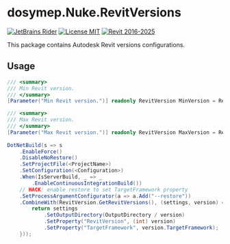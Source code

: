 # dosymep.Nuke.RevitVersions

[![JetBrains Rider](https://img.shields.io/badge/JetBrains-Rider-blue.svg)](https://www.jetbrains.com/rider)
[![License MIT](https://img.shields.io/badge/License-MIT-blue.svg)](LICENSE.md)
[![Revit 2016-2025](https://img.shields.io/badge/Revit-2016--2025-blue.svg)](https://www.autodesk.com/products/revit/overview)

This package contains Autodesk Revit versions configurations.

## Usage

```csharp
/// <summary>
/// Min Revit version.
/// </summary>
[Parameter("Min Revit version.")] readonly RevitVersion MinVersion = RevitVersion.Rv2016;

/// <summary>
/// Max Revit version.
/// </summary>
[Parameter("Max Revit version.")] readonly RevitVersion MaxVersion = RevitVersion.Rv2025;
    
DotNetBuild(s => s
    .EnableForce()
    .DisableNoRestore()
    .SetProjectFile(<ProjectName>)
    .SetConfiguration(<Configuration>)
    .When(IsServerBuild, _ => _
        .EnableContinuousIntegrationBuild())
    // HACK: enable restore to set TargetFramework property
    .SetProcessArgumentConfigurator(a => a.Add("--restore"))
    .CombineWith(RevitVersion.GetRevitVersions(), (settings, version) => {
        return settings
            .SetOutputDirectory(OutputDirectory / version)
            .SetProperty("RevitVersion", (int) version)
            .SetProperty("TargetFramework", version.TargetFramework);
    }));
```